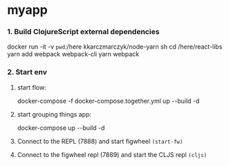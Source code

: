 # myapp

### 1. Build ClojureScript external dependencies

docker run -it -v `pwd`:/here kkarczmarczyk/node-yarn sh
cd /here/react-libs
yarn add webpack webpack-cli
yarn webpack

### 2. Start env

1. start flow:

    docker-compose -f docker-compose.together.yml up --build -d
    
1. start grouping things app:
     
    docker-compose up --build -d

1. Connect to the REPL (7888) and start figwheel `(start-fw)`
1. Connect to the figwheel repl (7889) and start the CLJS repl `(cljs)`
     